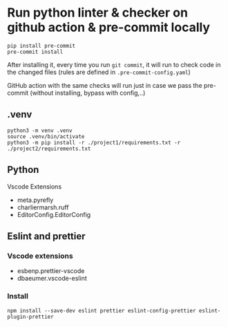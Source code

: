 # Run python linter & checker on github action & pre-commit locally

```shell
pip install pre-commit
pre-commit install
```

After installing it, every time you run `git commit`, it will run to check code in the changed files (rules are defined in `.pre-commit-config.yaml`)

GitHub action with the same checks will run just in case we pass the pre-commit (without installing, bypass with config,..)

## .venv
```shell
python3 -m venv .venv
source .venv/bin/activate
python3 -m pip install -r ./project1/requirements.txt -r ./project2/requirements.txt
```

## Python
Vscode Extensions
* meta.pyrefly
* charliermarsh.ruff
* EditorConfig.EditorConfig

## Eslint and prettier
### Vscode extensions
* esbenp.prettier-vscode
* dbaeumer.vscode-eslint

### Install
```shell
npm install --save-dev eslint prettier eslint-config-prettier eslint-plugin-prettier
```
